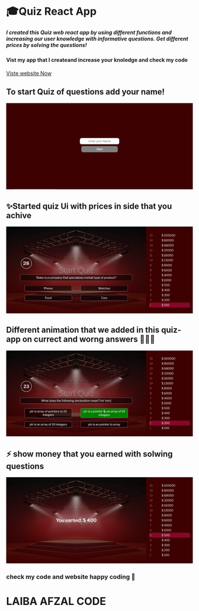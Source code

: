 <h1>🎓Quiz React App</h1>
<h5>I created this Quiz web react app by using different functions and increasing our user knowledge with informative questions. Get different prices by solving the questions!</h5>
<h4>Vist my app that I createand increase your knoledge and check my code</> </h4>
<span><a href=" https://laiba-afzal-code.github.io/quiz-app/">Viste website Now</a></span>
<h2>To start Quiz of questions add your name!</h2>
<img src="src\impact\Screenshot (223).png" alt="start">
<h2>✨Started quiz Ui with prices in side that you achive</h2>
<img src="src\impact\Screenshot (224).png" alt="Ui">
<h2>Different animation that we added in this quiz-app on currect and worng answers 👩🏽‍💻</h2>
<img src="src\impact\Screenshot (225).png" alt="animation">
<h2>⚡️ show money that you earned with solwing questions</h2>
<img src="src\impact\Screenshot (226).png" alt="earned">

<h3>check my code and website happy coding 🧩</h3>
<h1>LAIBA AFZAL CODE</h1>
